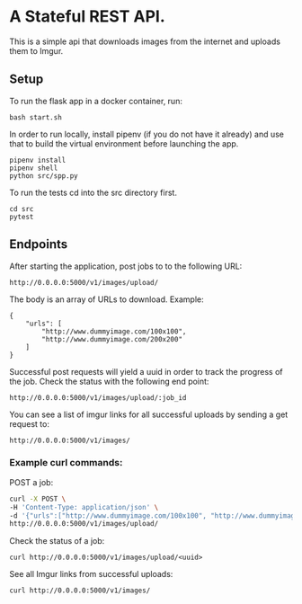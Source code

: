 # A Stateful REST API.
This is a simple api that downloads images from the internet and uploads them to Imgur.

## Setup
To run the flask app in a docker container, run:

`bash start.sh`

In order to run locally, install pipenv (if you do not have it already) and use that to build the virtual environment before launching the app.

```pip install pipenv
pipenv install
pipenv shell
python src/spp.py
```

To run the tests cd into the src directory first.
```
cd src
pytest
```
## Endpoints

After starting the application, post jobs to to the following URL:

`http://0.0.0.0:5000/v1/images/upload/`

The body is an array of URLs to download. Example:
```
{
    "urls": [
        "http://www.dummyimage.com/100x100",
        "http://www.dummyimage.com/200x200"
    ]
}
```

Successful post requests will yield a uuid in order to track the progress of the job.
Check the status with the following end point:

`http://0.0.0.0:5000/v1/images/upload/:job_id`

You can see a list of imgur links for all successful uploads by sending a get request to:

`http://0.0.0.0:5000/v1/images/`

### Example curl commands:

POST a job:

```bash
curl -X POST \
-H 'Content-Type: application/json' \
-d '{"urls":["http://www.dummyimage.com/100x100", "http://www.dummyimage.com/200x200"]}' \
http://0.0.0.0:5000/v1/images/upload/
```

Check the status of a job:

`curl http://0.0.0.0:5000/v1/images/upload/<uuid>`

See all Imgur links from successful uploads:

`curl http://0.0.0.0:5000/v1/images/`
